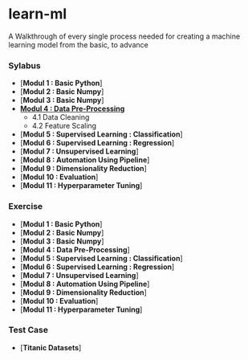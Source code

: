 # learn-ml
A Walkthrough of every single process needed for creating a machine learning model from the basic, to advance

### Sylabus
<!-- MarkdownTOC depth=4 -->
- [**Modul 1  : Basic Python**]
- [**Modul 2  : Basic Numpy**]
- [**Modul 3  : Basic Numpy**]
- [**Modul 4  : Data Pre-Processing**](https://colab.research.google.com/drive/1lx7mi8_J6NB1rdPf4ZHZHahqJbVtd01D?usp=sharing)
  - 4.1 Data Cleaning
  - 4.2 Feature Scaling
- [**Modul 5  : Supervised Learning : Classification**]
- [**Modul 6  : Supervised Learning : Regression**]
- [**Modul 7  : Unsupervised Learning**]
- [**Modul 8  : Automation Using Pipeline**]
- [**Modul 9  : Dimensionality Reduction**]
- [**Modul 10  : Evaluation**]
- [**Modul 11  : Hyperparameter Tuning**]
### Exercise
- [**Modul 1  : Basic Python**]
- [**Modul 2  : Basic Numpy**]
- [**Modul 3  : Basic Numpy**]
- [**Modul 4  : Data Pre-Processing**]
- [**Modul 5  : Supervised Learning : Classification**]
- [**Modul 6  : Supervised Learning : Regression**]
- [**Modul 7  : Unsupervised Learning**]
- [**Modul 8  : Automation Using Pipeline**]
- [**Modul 9  : Dimensionality Reduction**]
- [**Modul 10  : Evaluation**]
- [**Modul 11  : Hyperparameter Tuning**]
### Test Case
- [**Titanic Datasets**]
